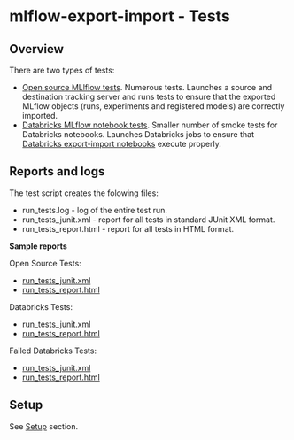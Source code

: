 # mlflow-export-import - Tests

## Overview

There are two types of tests:
* [Open source MLlflow tests](open_source/README.md). Numerous tests. Launches a source and destination tracking server and runs tests to ensure that the exported MLflow objects (runs, experiments and registered models) are correctly imported.
* [Databricks MLflow notebook tests](databricks/README.md). Smaller number of smoke tests for Databricks notebooks. Launches Databricks jobs to ensure that [Databricks export-import notebooks](../databricks_notebooks/README.md) execute properly.

## Reports and logs

The test script creates the folowing files:
* run_tests.log - log of the entire test run.
* run_tests_junit.xml - report for all tests in standard JUnit XML format.
* run_tests_report.html - report for all tests in HTML format.

**Sample reports**

Open Source Tests:
* [run_tests_junit.xml](open_source/samples/run_tests_junit.xml)
* [run_tests_report.html](open_source/samples/run_tests_report.html)

Databricks Tests:
* [run_tests_junit.xml](databricks/samples/run_tests_junit.xml)
* [run_tests_report.html](databricks/samples/run_tests_report.html)

Failed Databricks Tests:
* [run_tests_junit.xml](databricks/samples/failed/run_tests_junit.xml)
* [run_tests_report.html](databricks/samples/failed/run_tests_report.html)

## Setup

See [Setup](../README.md#Setup) section.
